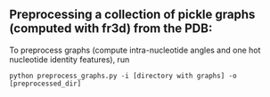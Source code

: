  
## Preprocessing a collection of pickle graphs (computed with fr3d) from the PDB:


To preprocess graphs (compute intra-nucleotide angles and one hot nucleotide identity features), run 
```
python preprocess_graphs.py -i [directory with graphs] -o [preprocessed_dir]
```
